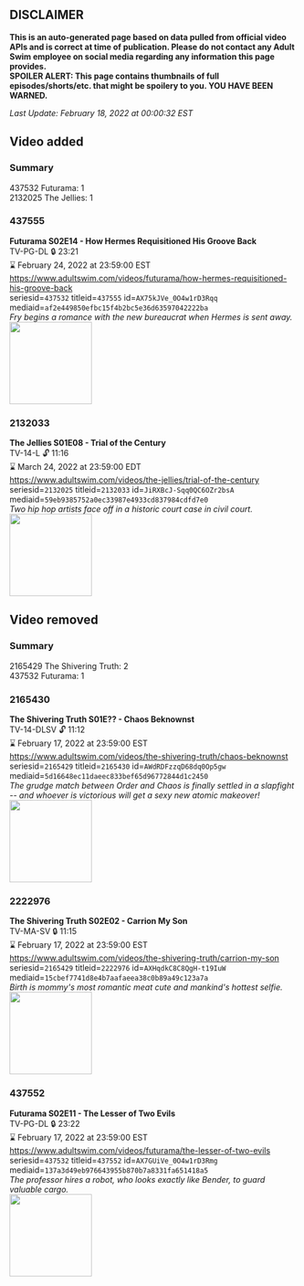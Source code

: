 ## DISCLAIMER
**This is an auto-generated page based on data pulled from official video APIs and is correct at time of publication. Please do not contact any Adult Swim employee on social media regarding any information this page provides.**  
**SPOILER ALERT: This page contains thumbnails of full episodes/shorts/etc. that might be spoilery to you. YOU HAVE BEEN WARNED.**  

_Last Update: February 18, 2022 at 00:00:32 EST_
## Video added
### Summary
437532 Futurama: 1  
2132025 The Jellies: 1  
### 437555
**Futurama S02E14 - How Hermes Requisitioned His Groove Back**  
TV-PG-DL 🔒 23:21  
⌛ February 24, 2022 at 23:59:00 EST  
https://www.adultswim.com/videos/futurama/how-hermes-requisitioned-his-groove-back  
seriesid=`437532` titleid=`437555` id=`AX75kJVe_0O4w1rD3Rqq` mediaid=`af2e449850efbc15f4b2bc5e36d63597042222ba`  
_Fry begins a romance with the new bureaucrat when Hermes is sent away._  
<a href="https://media.cdn.adultswim.com/uploads/20220217/thumbnails/2_222171658163-Futurama_023_HowHermesRequisitionedHisGrooveBack.png"><img src="https://media.cdn.adultswim.com/uploads/20220217/thumbnails/2_222171658163-Futurama_023_HowHermesRequisitionedHisGrooveBack.png" height="144px" /></a>
### 2132033
**The Jellies S01E08 - Trial of the Century**  
TV-14-L 🔓 11:16  
⌛ March 24, 2022 at 23:59:00 EDT  
https://www.adultswim.com/videos/the-jellies/trial-of-the-century  
seriesid=`2132025` titleid=`2132033` id=`JiRXBcJ-Sqq0QC6OZr2bsA` mediaid=`59eb9385752a0ec33987e4933cd837984cdfd7e0`  
_Two hip hop artists face off in a historic court case in civil court._  
<a href="https://i.cdn.turner.com/adultswim/big/image-upload/thumbnails/thumb-2_image-15130122078113.jpg"><img src="https://i.cdn.turner.com/adultswim/big/image-upload/thumbnails/thumb-2_image-15130122078113.jpg" height="144px" /></a>
## Video removed
### Summary
2165429 The Shivering Truth: 2  
437532 Futurama: 1  
### 2165430
**The Shivering Truth S01E?? - Chaos Beknownst**  
TV-14-DLSV 🔓 11:12  
⌛ February 17, 2022 at 23:59:00 EST  
https://www.adultswim.com/videos/the-shivering-truth/chaos-beknownst  
seriesid=`2165429` titleid=`2165430` id=`AWdRDFzzqD68dq0Op5gw` mediaid=`5d16648ec11daeec833bef65d96772844d1c2450`  
_The grudge match between Order and Chaos is finally settled in a slapfight -- and whoever is victorious will get a sexy new atomic makeover!_  
<a href="https://i.cdn.turner.com/adultswim/big/image-upload/thumbnails/thumb-2_image-154325290303410.jpg"><img src="https://i.cdn.turner.com/adultswim/big/image-upload/thumbnails/thumb-2_image-154325290303410.jpg" height="144px" /></a>
### 2222976
**The Shivering Truth S02E02 - Carrion My Son**  
TV-MA-SV 🔒 11:15  
⌛ February 17, 2022 at 23:59:00 EST  
https://www.adultswim.com/videos/the-shivering-truth/carrion-my-son  
seriesid=`2165429` titleid=`2222976` id=`AXHqdkC8C8QgH-t19IuW` mediaid=`15cbef7741d8e4b7aafaeea38c0b89a49c123a7a`  
_Birth is mommy's most romantic meat cute and mankind's hottest selfie._  
<a href="https://media.cdn.adultswim.com/uploads/20200506/thumbnails/2_2056104967-TheShiveringTruth_202_dup-20200214.jpg"><img src="https://media.cdn.adultswim.com/uploads/20200506/thumbnails/2_2056104967-TheShiveringTruth_202_dup-20200214.jpg" height="144px" /></a>
### 437552
**Futurama S02E11 - The Lesser of Two Evils**  
TV-PG-DL 🔒 23:22  
⌛ February 17, 2022 at 23:59:00 EST  
https://www.adultswim.com/videos/futurama/the-lesser-of-two-evils  
seriesid=`437532` titleid=`437552` id=`AX7GUiVe_0O4w1rD3Rmg` mediaid=`137a3d49eb976643955b870b7a8331fa651418a5`  
_The professor hires a robot, who looks exactly like Bender, to guard valuable cargo._  
<a href="https://media.cdn.adultswim.com/uploads/20220204/thumbnails/2_22241459292-Futurama_020_LesserOfTwoEvils.png"><img src="https://media.cdn.adultswim.com/uploads/20220204/thumbnails/2_22241459292-Futurama_020_LesserOfTwoEvils.png" height="144px" /></a>
